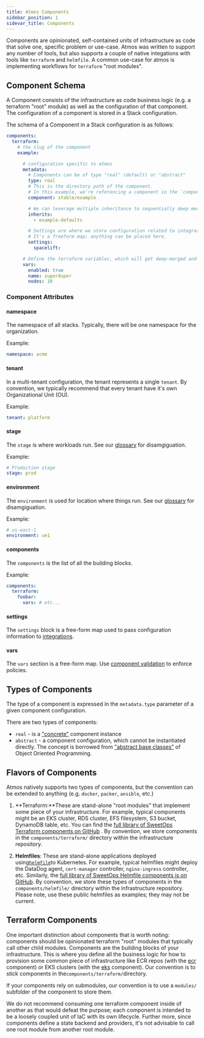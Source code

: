 ```yaml
---
title: Atmos Components
sidebar_position: 1
sidevar_title: Components
---
```


Components are opinionated, self-contained units of infrastructure as code that solve one, specific problem or use-case. Atmos was written to support
any number of tools, but also supports a couple of native integations with tools like `terraform` and `helmfile`. A common use-case for atmos is
implementing workflows for `terraform` "root modules".

## Component Schema

A Component consists of the infrastructure as code business logic (e.g. a terraform "root" module) as well as the configuration of that component. The
configuration of a component is stored in a Stack configuration.

The schema of a Component in a Stack configuration is as follows:

```yaml
components:
  terraform:
    # the slug of the component
    example:

      # configuration specific to atmos
      metadata:
        # Components can be of type "real" (default) or "abstract"
        type: real
        # This is the directory path of the component. 
        # In this example, we're referencing a component in the `componentns/terraform/stable/example` folder.
        component: stable/example

        # We can leverage multiple inheritance to sequentially deep merge multiple configurations
        inherits:
          - example-defaults

        # Settings are where we store configuration related to integrations.
        # It's a freeform map; anything can be placed here.
        settings:
          spacelift:

      # Define the terraform variables, which will get deep-merged and exported to a `.tfvars` file by atmos.
      vars:
        enabled: true
        name: superduper
        nodes: 10
```


### Component Attributes

#### namespace

The namespace of all stacks. Typically, there will be one namespace for the organization.

Example:

```yaml
namespace: acme
```

#### tenant

In a multi-tenant configuration, the tenant represents a single `tenant`. By convention, we typically
recommend that every tenant have it's own Organizational Unit (OU).

Example:

```yaml
tenant: platform
```


#### stage

The `stage` is where workloads run. See our [glossary](/reference/glossary) for disamgiguation.

Example:
```yaml
# Production stage
stage: prod
```

#### environment

The `environment` is used for location where things run. See our [glossary](/reference/glossary) for disamgiguation.

Example:
```yaml
# us-east-1
environment: ue1
```

#### components

The `components` is the list of all the building blocks.

Example:

```yaml
components:
  terraform:
    foobar:
      vars: # etc...
```

#### settings

The `settings` block is a free-form map used to pass configuration information to [integrations](/integrations).

#### vars

The `vars` section is a free-form map. Use [component validation](/core-concepts/components/component-validation) to enforce policies.

## Types of Components

The type of a component is expressed in the `metadata.type` parameter of a given component configuration.

There are two types of components:

- `real` - is a ["concrete"](https://en.wikipedia.org/wiki/Concrete_class) component instance
- `abstract` - a component configuration, which cannot be instantiated directly. The concept is borrowed
  from ["abstract base classes"](https://en.wikipedia.org/wiki/Abstract_type) of Object Oriented Programming.

## Flavors of Components

Atmos natively supports two types of components, but the convention can be extended to anything (e.g. `docker`, `packer`, `ansible`, etc.)

1. **Terraform:**These are stand-alone "root modules" that implement some piece of your infrastructure. For example, typical components might be an
   EKS cluster, RDS cluster, EFS filesystem, S3 bucket, DynamoDB table, etc. You can find
   the [full library of SweetOps Terraform components on GitHub](https://github.com/cloudposse/terraform-aws-components "https://github.com/cloudposse/terraform-aws-components")
   . By convention, we store components in the `components/terraform/` directory within the infrastructure repository.

2. **Helmfiles**: These are stand-alone applications deployed using[`helmfile`](https://github.com/helmfile)to Kubernetes. For example, typical
   helmfiles might deploy the DataDog agent, `cert-manager` controller, `nginx-ingress` controller, etc. Similarly,
   the [full library of SweetOps Helmfile components is on GitHub](https://github.com/cloudposse/helmfiles "https://github.com/cloudposse/helmfiles").
   By convention, we store these types of components in the `components/helmfile/` directory within the infrastructure repository. Please note, use
   these public helmfiles as examples; they may not be current.

## Terraform Components

One important distinction about components that is worth noting: components should be opinionated terraform "root" modules that typically call other child modules. Components are the building blocks of your infrastructure. This is where you define all the business logic for how to provision some common piece of infrastructure like ECR repos (with the [ecr](https://github.com/cloudposse/terraform-aws-components/tree/master/modules/ecr) component) or EKS clusters (with the [eks](https://github.com/cloudposse/terraform-aws-components/tree/master/modules/eks/cluster) component). Our convention is to stick components in the`components/terraform/`directory.

If your components rely on submodules, our convention is to use a `modules/` subfolder of the component to store them.

We do not recommend consuming one terraform component inside of another as that would defeat the purpose; each component is intended to be a loosely coupled unit of IaC with its own lifecycle. Further more, since components define a state backend and providers, it's not advisable to call one root module from another root module.
